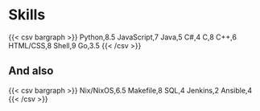 # Skills
{{< csv bargraph >}}
Python,8.5
JavaScript,7
Java,5
C#,4
C,8
C++,6
HTML/CSS,8
Shell,9
Go,3.5
{{< /csv >}}

## And also

{{< csv bargraph >}}
Nix/NixOS,6.5
Makefile,8
SQL,4
Jenkins,2
Ansible,4
{{< /csv >}}
